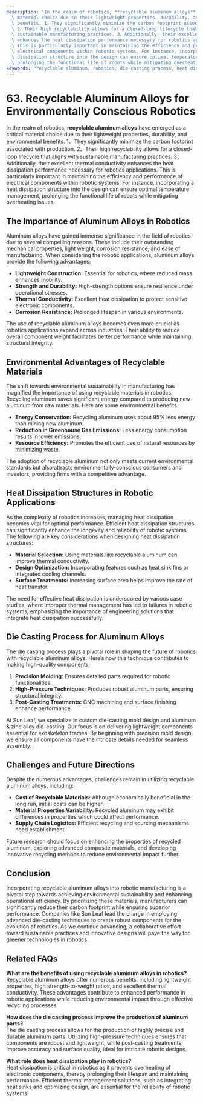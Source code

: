 ```yaml
---
description: "In the realm of robotics, **recyclable aluminum alloys** have emerged as a critical\
  \ material choice due to their lightweight properties, durability, and environmental\
  \ benefits. 1、They significantly minimize the carbon footprint associated with production.\
  \ 2、Their high recyclability allows for a closed-loop lifecycle that aligns with\
  \ sustainable manufacturing practices. 3、Additionally, their excellent thermal conductivity\
  \ enhances the heat dissipation performance necessary for robotics applications.\
  \ This is particularly important in maintaining the efficiency and performance of\
  \ electrical components within robotic systems. For instance, incorporating a heat\
  \ dissipation structure into the design can ensure optimal temperature management,\
  \ prolonging the functional life of robots while mitigating overheating issues. "
keywords: "recyclable aluminum, robotics, die casting process, heat dissipation structure"
---
```

# 63. Recyclable Aluminum Alloys for Environmentally Conscious Robotics  

In the realm of robotics, **recyclable aluminum alloys** have emerged as a critical material choice due to their lightweight properties, durability, and environmental benefits. 1、They significantly minimize the carbon footprint associated with production. 2、Their high recyclability allows for a closed-loop lifecycle that aligns with sustainable manufacturing practices. 3、Additionally, their excellent thermal conductivity enhances the heat dissipation performance necessary for robotics applications. This is particularly important in maintaining the efficiency and performance of electrical components within robotic systems. For instance, incorporating a heat dissipation structure into the design can ensure optimal temperature management, prolonging the functional life of robots while mitigating overheating issues. 

## The Importance of Aluminum Alloys in Robotics

Aluminum alloys have gained immense significance in the field of robotics due to several compelling reasons. These include their outstanding mechanical properties, light weight, corrosion resistance, and ease of manufacturing. When considering the robotic applications, aluminum alloys provide the following advantages: 

- **Lightweight Construction:** Essential for robotics, where reduced mass enhances mobility.
- **Strength and Durability:** High-strength options ensure resilience under operational stresses. 
- **Thermal Conductivity:** Excellent heat dissipation to protect sensitive electronic components.
- **Corrosion Resistance:** Prolonged lifespan in various environments.
  
The use of recyclable aluminum alloys becomes even more crucial as robotics applications expand across industries. Their ability to reduce overall component weight facilitates better performance while maintaining structural integrity.

## Environmental Advantages of Recyclable Materials

The shift towards environmental sustainability in manufacturing has magnified the importance of using recyclable materials in robotics. Recycling aluminum saves significant energy compared to producing new aluminum from raw materials. Here are some environmental benefits:

- **Energy Conservation:** Recycling aluminum uses about 95% less energy than mining new aluminum.
- **Reduction in Greenhouse Gas Emissions:** Less energy consumption results in lower emissions.
- **Resource Efficiency:** Promotes the efficient use of natural resources by minimizing waste.

The adoption of recyclable aluminum not only meets current environmental standards but also attracts environmentally-conscious consumers and investors, providing firms with a competitive advantage.

## Heat Dissipation Structures in Robotic Applications

As the complexity of robotics increases, managing heat dissipation becomes vital for optimal performance. Efficient heat dissipation structures can significantly enhance the longevity and reliability of robotic systems. The following are key considerations when designing heat dissipation structures:

- **Material Selection:** Using materials like recyclable aluminum can improve thermal conductivity.
- **Design Optimization:** Incorporating features such as heat sink fins or integrated cooling channels.
- **Surface Treatments:** Increasing surface area helps improve the rate of heat transfer.

The need for effective heat dissipation is underscored by various case studies, where improper thermal management has led to failures in robotic systems, emphasizing the importance of engineering solutions that integrate heat dissipation successfully.

## Die Casting Process for Aluminum Alloys

The die casting process plays a pivotal role in shaping the future of robotics with recyclable aluminum alloys. Here’s how this technique contributes to making high-quality components:

1. **Precision Molding:** Ensures detailed parts required for robotic functionalities.
2. **High-Pressure Techniques:** Produces robust aluminum parts, ensuring structural integrity.
3. **Post-Casting Treatments:** CNC machining and surface finishing enhance performance.

At Sun Leaf, we specialize in custom die-casting mold design and aluminum & zinc alloy die-casting. Our focus is on delivering lightweight components essential for exoskeleton frames. By beginning with precision mold design, we ensure all components have the intricate details needed for seamless assembly.

## Challenges and Future Directions

Despite the numerous advantages, challenges remain in utilizing recyclable aluminum alloys, including:

- **Cost of Recyclable Materials:** Although economically beneficial in the long run, initial costs can be higher.
- **Material Properties Variability:** Recycled aluminum may exhibit differences in properties which could affect performance.
- **Supply Chain Logistics:** Efficient recycling and sourcing mechanisms need establishment.

Future research should focus on enhancing the properties of recycled aluminum, exploring advanced composite materials, and developing innovative recycling methods to reduce environmental impact further.

## Conclusion

Incorporating recyclable aluminum alloys into robotic manufacturing is a pivotal step towards achieving environmental sustainability and enhancing operational efficiency. By prioritizing these materials, manufacturers can significantly reduce their carbon footprint while ensuring superior performance. Companies like Sun Leaf lead the charge in employing advanced die-casting techniques to create robust components for the evolution of robotics. As we continue advancing, a collaborative effort toward sustainable practices and innovative designs will pave the way for greener technologies in robotics.

## Related FAQs

**What are the benefits of using recyclable aluminum alloys in robotics?**  
Recyclable aluminum alloys offer numerous benefits, including lightweight properties, high strength-to-weight ratios, and excellent thermal conductivity. These advantages contribute to enhanced performance in robotic applications while reducing environmental impact through effective recycling processes.

**How does the die casting process improve the production of aluminum parts?**  
The die casting process allows for the production of highly precise and durable aluminum parts. Utilizing high-pressure techniques ensures that components are robust and lightweight, while post-casting treatments improve accuracy and surface quality, ideal for intricate robotic designs.

**What role does heat dissipation play in robotics?**  
Heat dissipation is critical in robotics as it prevents overheating of electronic components, thereby prolonging their lifespan and maintaining performance. Efficient thermal management solutions, such as integrating heat sinks and optimizing design, are essential for the reliability of robotic systems.
